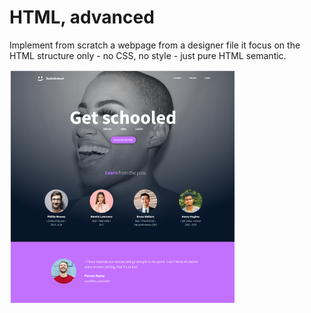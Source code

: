 # HTML, advanced

Implement from scratch a webpage from a designer file
it focus on the HTML structure only - no CSS, no style - just pure HTML semantic.

![Imagen Web](html_advanced/image_web.png)

